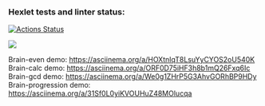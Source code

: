 ### Hexlet tests and linter status:
[![Actions Status](https://github.com/igorshunov/frontend-project-44/actions/workflows/hexlet-check.yml/badge.svg)](https://github.com/igorshunov/frontend-project-44/actions)

<a href="https://codeclimate.com/github/igorshunov/frontend-project-44/maintainability"><img src="https://api.codeclimate.com/v1/badges/70d345e2df6cc543b4d0/maintainability" /></a>

Brain-even demo: https://asciinema.org/a/HOXtnlqT8LsuYyCYOS2oU540K
Brain-calc demo: https://asciinema.org/a/ORF0D75iHF3h8b1mQ26Fxq6Ic
Brain-gcd demo: https://asciinema.org/a/We0g1ZHrP5G3AhvGORhBP9HDy
Brain-progression demo: https://asciinema.org/a/31Sf0L0yiKVOUHuZ48MOlucqa

